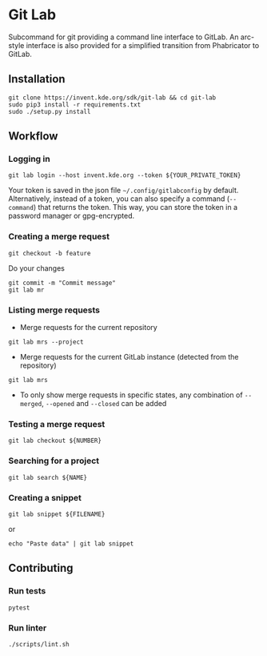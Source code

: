 # Git Lab

Subcommand for git providing a command line interface to GitLab.
An arc-style interface is also provided for a simplified transition from Phabricator to GitLab.

## Installation

```
git clone https://invent.kde.org/sdk/git-lab && cd git-lab
sudo pip3 install -r requirements.txt
sudo ./setup.py install
```

## Workflow

### Logging in

```
git lab login --host invent.kde.org --token ${YOUR_PRIVATE_TOKEN}
```

Your token is saved in the json file `~/.config/gitlabconfig` by default.
Alternatively, instead of a token, you can also specify a command (`--command`) that returns the token.
This way, you can store the token in a password manager or gpg-encrypted.

### Creating a merge request

```
git checkout -b feature
```

Do your changes

```
git commit -m "Commit message"
git lab mr
```

### Listing merge requests

* Merge requests for the current repository

```
git lab mrs --project
```

* Merge requests for the current GitLab instance (detected from the repository)
```
git lab mrs
```

* To only show merge requests in specific states, any combination of `--merged`, `--opened` and `--closed` can be added

### Testing a merge request

```
git lab checkout ${NUMBER}
```

### Searching for a project

```
git lab search ${NAME}
```

### Creating a snippet

```
git lab snippet ${FILENAME}
```

or

```
echo "Paste data" | git lab snippet
```

## Contributing

### Run tests
```
pytest
```

### Run linter
```
./scripts/lint.sh
```

